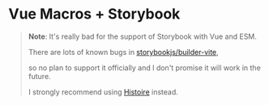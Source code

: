 # Vue Macros + Storybook

> **Note**: It's really bad for the support of Storybook with Vue and ESM.
>
> There are lots of known bugs in [storybookjs/builder-vite](https://github.com/storybookjs/builder-vite),
>
> so no plan to support it officially and I don't promise it will work in the future.
>
> I strongly recommend using [Histoire](https://histoire.dev/) instead.
